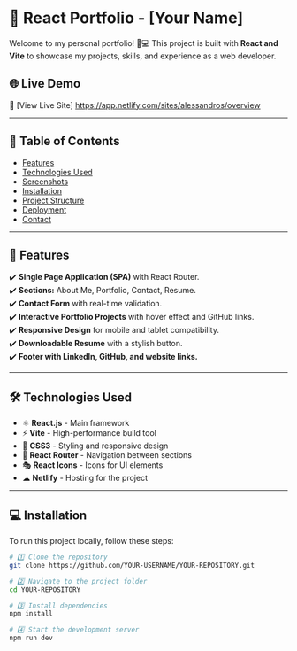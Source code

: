# 🚀 React Portfolio - [Your Name]

Welcome to my personal portfolio! 🎨💻 This project is built with **React and Vite** to showcase my projects, skills, and experience as a web developer.

## 🌐 **Live Demo**
🔗 [View Live Site] https://app.netlify.com/sites/alessandros/overview

---

## 📌 **Table of Contents**
- [Features](#-features)
- [Technologies Used](#-technologies-used)
- [Screenshots](#-screenshots)
- [Installation](#-installation)
- [Project Structure](#-project-structure)
- [Deployment](#-deployment)
- [Contact](#-contact)

---

## 🎯 **Features**
✔️ **Single Page Application (SPA)** with React Router.  
✔️ **Sections:** About Me, Portfolio, Contact, Resume.  
✔️ **Contact Form** with real-time validation.  
✔️ **Interactive Portfolio Projects** with hover effect and GitHub links.  
✔️ **Responsive Design** for mobile and tablet compatibility.  
✔️ **Downloadable Resume** with a stylish button.  
✔️ **Footer with LinkedIn, GitHub, and website links.**  

---

## 🛠 **Technologies Used**
- ⚛ **React.js** - Main framework
- ⚡ **Vite** - High-performance build tool
- 🎨 **CSS3** - Styling and responsive design
- 🔄 **React Router** - Navigation between sections
- 🎭 **React Icons** - Icons for UI elements
- ☁ **Netlify** - Hosting for the project


---

## 💻 **Installation**
To run this project locally, follow these steps:

```bash
# 1️⃣ Clone the repository
git clone https://github.com/YOUR-USERNAME/YOUR-REPOSITORY.git

# 2️⃣ Navigate to the project folder
cd YOUR-REPOSITORY

# 3️⃣ Install dependencies
npm install

# 4️⃣ Start the development server
npm run dev
